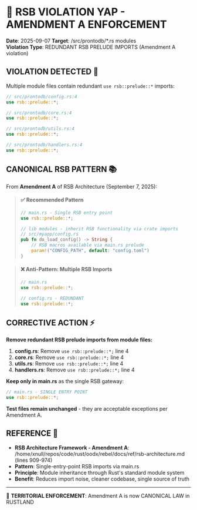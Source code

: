 # 🦊 RSB VIOLATION YAP - AMENDMENT A ENFORCEMENT
**Date**: 2025-09-07
**Target**: /src/prontodb/*.rs modules  
**Violation Type**: REDUNDANT RSB PRELUDE IMPORTS (Amendment A violation)

## VIOLATION DETECTED 🚨
Multiple module files contain redundant `use rsb::prelude::*` imports:

```rust
// src/prontodb/config.rs:4
use rsb::prelude::*;

// src/prontodb/core.rs:4  
use rsb::prelude::*;

// src/prontodb/utils.rs:4
use rsb::prelude::*;

// src/prontodb/handlers.rs:4
use rsb::prelude::*;
```

## CANONICAL RSB PATTERN 📚
From **Amendment A** of RSB Architecture (September 7, 2025):

> #### ✅ **Recommended Pattern**
> ```rust
> // main.rs - Single RSB entry point
> use rsb::prelude::*;
> 
> // lib modules - inherit RSB functionality via crate imports
> // src/myapp/config.rs
> pub fn do_load_config() -> String { 
>     // RSB macros available via main.rs prelude
>     param!("CONFIG_PATH", default: "config.toml")
> }
> ```

> #### ❌ **Anti-Pattern: Multiple RSB Imports**
> ```rust
> // main.rs
> use rsb::prelude::*;
> 
> // config.rs - REDUNDANT  
> use rsb::prelude::*;  
> ```

## CORRECTIVE ACTION ⚡

**Remove redundant RSB prelude imports from module files:**

1. **config.rs**: Remove `use rsb::prelude::*;` line 4
2. **core.rs**: Remove `use rsb::prelude::*;` line 4  
3. **utils.rs**: Remove `use rsb::prelude::*;` line 4
4. **handlers.rs**: Remove `use rsb::prelude::*;` line 4

**Keep only in main.rs** as the single RSB gateway:
```rust
// main.rs - SINGLE ENTRY POINT
use rsb::prelude::*;
```

**Test files remain unchanged** - they are acceptable exceptions per Amendment A.

## REFERENCE 📖
- **RSB Architecture Framework - Amendment A**: /home/xnull/repos/code/rust/oodx/rebel/docs/ref/rsb-architecture.md (lines 909-974)
- **Pattern**: Single-entry-point RSB imports via main.rs
- **Principle**: Module inheritance through Rust's standard module system
- **Benefit**: Reduces import noise, cleaner codebase, single source of truth

---
🦊 **TERRITORIAL ENFORCEMENT**: Amendment A is now CANONICAL LAW in RUSTLAND